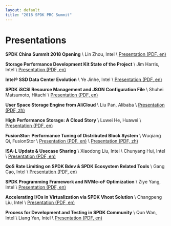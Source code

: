 ```yaml
---
layout: default
title: "2018 SPDK PRC Summit"
---
```


# Presentations

**SPDK China Summit 2018 Opening** \\
Lin Zhou, Intel \\
[Presentation (PDF, en)](https://ci.spdk.io/download/events/2018-summit-prc/01_Zhou_Lin_SPDK_China_Summit_2018_Opening.pdf)

**Storage Performance Development Kit State of the Project** \\
Jim Harris, Intel \\
[Presentation (PDF, en)](https://ci.spdk.io/download/events/2018-summit-prc/02_Jim_Harris_Storage_Performance_Development_Kit_State_Of_The_Project.pdf)

**Intel® SSD Data Center Evolution** \\
Ye Jinhe, Intel \\
[Presentation (PDF, en)](https://ci.spdk.io/download/events/2018-summit-prc/03_Ye_Jinhe_Intel_SSD_DC_Evolution.pdf)

**SPDK iSCSI Resource Management and JSON Configuration File** \\
Shuhei Matsumoto, Hitachi \\
[Presentation (PDF, en)](https://ci.spdk.io/download/events/2018-summit-prc/04_Shuhei_Matsumoto_iSCSI%20Resource%20Management%20and%20JSON%20Config%20File,%20S.%20Matsumoto,%20Hitachi,%20Ltd%20%28R1.1%29_16_9.pdf)

**User Space Storage Engine from AliCloud** \\
Liu Pan, Alibaba \\
[Presentation (PDF, zh)](https://ci.spdk.io/download/events/2018-summit-prc/05_Liu_Pan_User%20Space%20Storage%20Engine%20from%20AliCloud.pdf)

**High Performance Storage: A Cloud Story** \\
Luwei He, Huawei \\
[Presentation (PDF, en)](https://ci.spdk.io/download/events/2018-summit-prc/06_He_Luwei_High%20Performance%20Storage_A%20Cloud%20Story_v2.pdf)

**FusionStor: Performance Tuning of Distributed Block System** \\
Wuqiang Qi, FusionStor \\
[Presentation (PDF, en)](https://ci.spdk.io/download/events/2018-summit-prc/07_Qi_Wuqiang_Fusionstack-fusionstor-spdk.pdf) \\
[Presentation (PDF, zh)](https://ci.spdk.io/download/events/2018-summit-prc/07_Qi_Wuqiang_Fusionstack-fusionstor-spdk-Chinese.pdf)

**ISA-L Update & Usecase Sharing** \\
Xiaodong Liu, Intel \\
Chunyang Hui, Intel \\
[Presentation (PDF, en)](https://ci.spdk.io/download/events/2018-summit-prc/08_Liu_Xiaodong_&_Hui_Chunyang_ISA-L_Update_and_Usercase_Sharing_SPDK_Summit_2018_China.pdf)

**QoS Rate Limiting on SPDK Bdev & SPDK Ecosystem Related Tools** \\
Gang Cao, Intel \\
[Presentation (PDF, en)](https://ci.spdk.io/download/events/2018-summit-prc/09_Cao_Gang_QoS%20Rate%20Limiting%20on%20SPDK%20Bdev%20and%20Ecosystem%20Related%20Tools.pdf)

**SPDK Programming Framework and NVMe-oF Optimization** \\
Ziye Yang, Intel \\
[Presentation (PDF, en)](https://ci.spdk.io/download/events/2018-summit-prc/10_Yang_Ziye_SPDK%20programming%20framework%20and%20NVMe-oF%20optimization.pdf)

**Accelerating I/Os in Virtualization via SPDK Vhost Solution** \\
Changpeng Liu, Intel \\
[Presentation (PDF, en)](https://ci.spdk.io/download/events/2018-summit-prc/11_Liu_Changpeng_Accelerating%20IOs%20in%20virtualization%20via%20SPDK%20Vhost%20Solution_v1.pdf)

**Process for Development and Testing in SPDK Community** \\
Qun Wan, Intel \\
Liang Yan, Intel \\
[Presentation (PDF, en)](https://ci.spdk.io/download/events/2018-summit-prc/12_Wan_Qun_&_Yan_Liang_Process%20for%20Development%20and%20Testing%20in%20SPDK%20Community%20v1.pdf)

